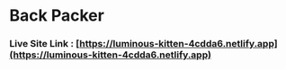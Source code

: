 # Back Packer

### Live Site Link : [https://luminous-kitten-4cdda6.netlify.app](https://luminous-kitten-4cdda6.netlify.app)